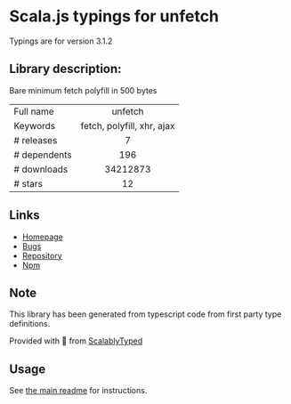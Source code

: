 
# Scala.js typings for unfetch

Typings are for version 3.1.2

## Library description:
Bare minimum fetch polyfill in 500 bytes

|                    |                 |
| ------------------ | :-------------: |
| Full name          | unfetch |
| Keywords           | fetch, polyfill, xhr, ajax |
| # releases         | 7 |
| # dependents       | 196 |
| # downloads        | 34212873 |
| # stars            | 12 |

## Links
- [Homepage](https://github.com/developit/unfetch)
- [Bugs](https://github.com/developit/unfetch/issues)
- [Repository](https://github.com/developit/unfetch)
- [Npm](https://www.npmjs.com/package/unfetch)
    


## Note
This library has been generated from typescript code from first party type definitions.

Provided with :purple_heart: from [ScalablyTyped](https://github.com/oyvindberg/ScalablyTyped)

## Usage
See [the main readme](../../readme.md) for instructions.


